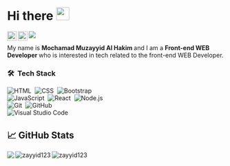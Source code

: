 # Hi there <img src="https://media.giphy.com/media/hvRJCLFzcasrR4ia7z/giphy.gif" width="30px">

<a href="https://www.linkedin.com/in/mochamad-zayyid-09178518b/">
  <img align="left" alt="zayyid123 LinkedIN" width="22px" src="https://raw.githubusercontent.com/peterthehan/peterthehan/master/assets/linkedin.svg" />
</a>
<a href="https://github.com/zayyid123">
  <img align="left" alt="Arunsridher | Twitter" width="22px" src="https://raw.githubusercontent.com/peterthehan/peterthehan/master/assets/github.svg" />
</a>

![](https://visitor-badge.glitch.me/badge?page_id=zayyid123)

My name is <b> Mochamad Muzayyid Al Hakim </b> and I am a <b> Front-end WEB Developer </b> who is interested in tech related to the front-end WEB Developer.

### 🛠 &nbsp;Tech Stack

![HTML](https://img.shields.io/badge/-HTML-05122A?style=flat&logo=HTML5)&nbsp;
![CSS](https://img.shields.io/badge/-CSS-05122A?style=flat&logo=CSS3&logoColor=1572B6)&nbsp;
![Bootstrap](https://img.shields.io/badge/-Bootstrap-05122A?style=flat&logo=bootstrap&logoColor=563D7C)
<br />
![JavaScript](https://img.shields.io/badge/-JavaScript-05122A?style=flat&logo=javascript)&nbsp;
![React](https://img.shields.io/badge/-React-05122A?style=flat&logo=react)&nbsp;
![Node.js](https://img.shields.io/badge/-Node.js-05122A?style=flat&logo=node.js)&nbsp;
<br />
![Git](https://img.shields.io/badge/-Git-05122A?style=flat&logo=git)&nbsp;
![GitHub](https://img.shields.io/badge/-GitHub-05122A?style=flat&logo=github)&nbsp;
<br />
![Visual Studio Code](https://img.shields.io/badge/-Visual%20Studio%20Code-05122A?style=flat&logo=visual-studio-code&logoColor=007ACC)&nbsp;

## &#x1f4c8; GitHub Stats
<p align="left">
  <img align="left" src="https://github-readme-stats.vercel.app/api?username=zayyid123&show_icons=true&theme=radical" />
</p>

<p align="left" ><img align="left" src="https://github-readme-streak-stats.herokuapp.com/?user=zayyid123&theme=radical" alt="zayyid123" /></p>

<p><img align="center" src="https://github-readme-stats.vercel.app/api/top-langs?username=zayyid123&show_icons=true&locale=en&layout=compact&theme=radical" alt="zayyid123" /></p>
